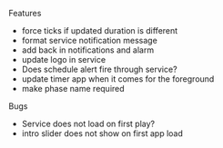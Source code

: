 Features
* force ticks if updated duration is different
* format service notification message 
* add back in notifications and alarm
* update logo in service
* Does schedule alert fire through service?
* update timer app when it comes for the foreground
* make phase name required


Bugs
* Service does not load on first play?
* intro slider does not show on first app load